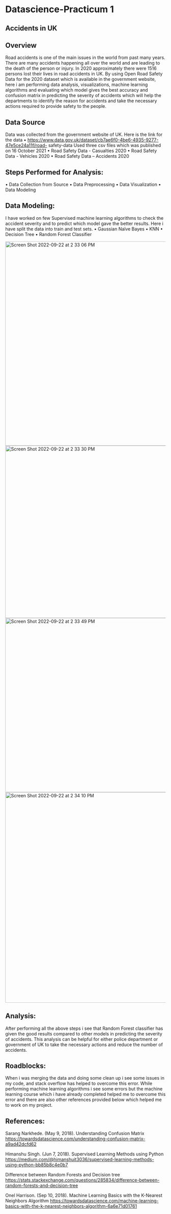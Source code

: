 # Datascience-Practicum 1
## Accidents in UK
## Overview
Road accidents is one of the main issues in the world from past many years. There are many accidents happening all over the world and are leading to the death of the person or injury. In 2020 approximately there were 1516 persons lost their lives in road accidents in UK. By using Open Road Safety Data for the 2020 dataset which is available in the government website, here i am performing data analysis, visualizations, machine learning algorithms and evaluating which model gives the best accuracy and confusion matrix in predicting the severity of accidents which will help the departments to identify the reason for accidents and take the necessary actions required to provide safety to the people.

## Data Source
Data was collected from the government website of UK. Here is the link for the data
•	https://www.data.gov.uk/dataset/cb7ae6f0-4be6-4935-9277-47e5ce24a11f/road-  safety-data 
 Used three csv files which was published on 16 October 2021
•	Road Safety Data - Casualties 2020
•	Road Safety Data - Vehicles 2020
•	Road Safety Data – Accidents 2020

## Steps Performed for Analysis:
•	Data Collection from Source
•	Data Preprocessing
•	Data Visualization
•	Data Modeling

## Data Modeling:
I have worked on few Supervised machine learning algorithms to check the accident severity and to predict which model gave the better results. Here i have split the data into train and test sets.
•	Gaussian Naïve Bayes
•	KNN
•	Decision Tree
•	Random Forest Classifier

<img width="642" alt="Screen Shot 2022-09-22 at 2 33 06 PM" src="https://user-images.githubusercontent.com/70365343/196062866-94636b54-564a-48b7-809e-5da802dfd1c2.png">

<img width="542" alt="Screen Shot 2022-09-22 at 2 33 30 PM" src="https://user-images.githubusercontent.com/70365343/196062905-b275f0d4-03a7-41ff-9395-907a5ed828ce.png">

<img width="548" alt="Screen Shot 2022-09-22 at 2 33 49 PM" src="https://user-images.githubusercontent.com/70365343/196062922-e4ed8620-0c1f-43a0-8be2-66b934ed8917.png">

<img width="662" alt="Screen Shot 2022-09-22 at 2 34 10 PM" src="https://user-images.githubusercontent.com/70365343/196062925-4ce0d83b-9d0e-413f-9485-be6f12683a0c.png">

## Analysis: 
After performing all the above steps i see that Random Forest classifier has given the good results compared to other models in predicting the severity of accidents. This analysis can be helpful for either police department or government of UK to take the necessary actions and reduce the number of accidents.

## Roadblocks: 
When i was merging the data and doing some clean up i see some issues in my code, and stack overflow has helped to overcome this error.
While performing machine learning algorithms i see some errors but the machine learning course which i have already completed helped me to overcome this error and there are also other references provided below which helped me to work on my project.

## References: 
Sarang Narkhede. (May 9, 2018). Understanding Confusion Matrix
https://towardsdatascience.com/understanding-confusion-matrix-a9ad42dcfd62

Himanshu Singh. (Jun 7, 2018). Supervised Learning Methods using Python
https://medium.com/@himanshuit3036/supervised-learning-methods-using-python-bb85b8c4e0b7 

Difference between Random Forests and Decision tree
https://stats.stackexchange.com/questions/285834/difference-between-random-forests-and-decision-tree 

Onel Harrison. (Sep 10, 2018). Machine Learning Basics with the K-Nearest Neighbors Algorithm
https://towardsdatascience.com/machine-learning-basics-with-the-k-nearest-neighbors-algorithm-6a6e71d01761 
